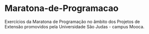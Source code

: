 # Maratona-de-Programacao
Exercícios da Maratona de Programação no âmbito dos Projetos de Extensão promovidos pela Universidade São Judas - campus Mooca.

